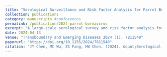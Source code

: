 ```yaml
---
title: "Serological Surveillance and Risk Factor Analysis for Parrot Bornavirus in Taiwan"
collection: publications
category: manuscripts #conferences
permalink: /publication/2024-parrot-bornavirus
excerpt: "A large-scale serological survey and risk factor analysis for Parrot Bornavirus in Taiwan."
date: 2024-04-13
venue: "Transboundary and Emerging Diseases 2024 (1), 7811540"
paperurl: "https://doi.org/10.1155/2024/7811540"
citation: "JY Chen, MC Wu, ZS Fang, HW Chen. (2024). &quot;Serological Surveillance and Risk Factor Analysis for Parrot Bornavirus in Taiwan.&quot; <i>Transboundary and Emerging Diseases</i> 2024(1):7811540."
---
```

